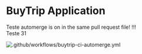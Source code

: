 # BuyTrip Application

Teste automerge is on in the same pull request file!
!!!  
Teste 31

![.github/workflows/buytrip-ci-automerge.yml](https://github.com/arilsonsantos/trip-application/workflows/.github/workflows/buytrip-ci-automerge.yml/badge.svg?branch=homolog)